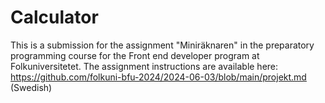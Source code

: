 # Calculator

This is a submission for the assignment "Miniräknaren" in the preparatory programming course for the Front end developer program at Folkuniversitetet. The assignment instructions are available here: https://github.com/folkuni-bfu-2024/2024-06-03/blob/main/projekt.md (Swedish)
